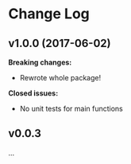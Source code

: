 # Change Log

## v1.0.0 (2017-06-02)

**Breaking changes:**

- Rewrote whole package!

**Closed issues:**

- No unit tests for main functions


## v0.0.3
...